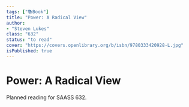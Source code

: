 ```yaml
---
tags: ["📚Book"]
title: "Power: A Radical View"
author:
- "Steven Lukes"
class: "632"
status: "to read"
cover: "https://covers.openlibrary.org/b/isbn/9780333420928-L.jpg"
isPublished: true
---
```


# Power: A Radical View

Planned reading for SAASS 632.
